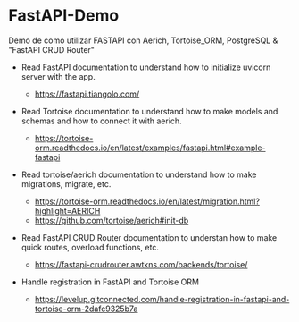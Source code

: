 # FastAPI-Demo
Demo de como utilizar FASTAPI con Aerich, Tortoise_ORM, PostgreSQL &amp; "FastAPI CRUD Router"

* Read FastAPI documentation to understand how to initialize uvicorn server with the app.
  * <https://fastapi.tiangolo.com/>

* Read Tortoise documentation to understand how to make models and schemas and how to connect it with aerich.
  * <https://tortoise-orm.readthedocs.io/en/latest/examples/fastapi.html#example-fastapi>

* Read tortoise/aerich documentation to understand how to make migrations, migrate, etc.
  * <https://tortoise-orm.readthedocs.io/en/latest/migration.html?highlight=AERICH>
  * <https://github.com/tortoise/aerich#init-db>

* Read FastAPI CRUD Router documentation to understan how to make quick routes, overload functions, etc.
  * <https://fastapi-crudrouter.awtkns.com/backends/tortoise/>

* Handle registration in FastAPI and Tortoise ORM
  * <https://levelup.gitconnected.com/handle-registration-in-fastapi-and-tortoise-orm-2dafc9325b7a>  
